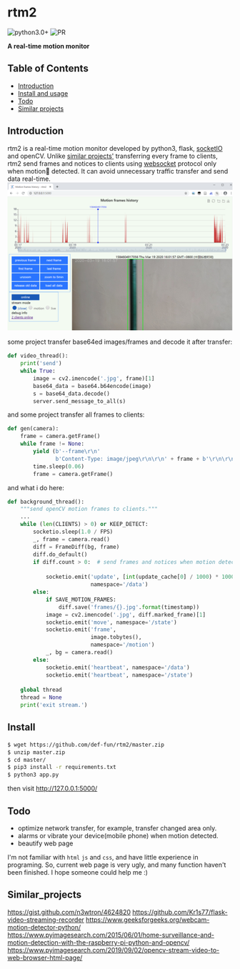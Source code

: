 # rtm2

![python3.0+](https://img.shields.io/badge/python-3.0+-blue)
![PR](https://img.shields.io/badge/PRs-welcome-brightgreen)

**A real-time motion monitor**


## Table of Contents
- [Introduction](#Introduction)
- [Install and usage](#Install)
- [Todo](#Todo)
- [Similar projects](#Similar_projects)

## Introduction
rtm2 is a real-time motion monitor developed by python3, flask, [socketIO](https://socket.io/) and openCV.
Unlike [similar projects'](#similar_projects) transferring every frame to clients, rtm2 send frames and notices to clients using [websocket](https://en.wikipedia.org/wiki/WebSocket) protocol only when motion🏃 detected.
It can avoid unnecessary traffic transfer and send data real-time.
![screenshot](doc/chart_page.PNG)

some project transfer base64ed images/frames and decode it after transfer:
```python
def video_thread():
    print('send')
    while True:
        image = cv2.imencode('.jpg', frame)[1]
        base64_data = base64.b64encode(image)
        s = base64_data.decode()
        server.send_message_to_all(s)
```

and some project transfer all frames to clients:
```python
def gen(camera):
    frame = camera.getFrame()
    while frame != None:
        yield (b'--frame\r\n'
               b'Content-Type: image/jpeg\r\n\r\n' + frame + b'\r\n\r\n')
        time.sleep(0.06)
        frame = camera.getFrame()
```

and what i do here:
```python
def background_thread():
    """send openCV motion frames to clients."""
    ...
    while (len(CLIENTS) > 0) or KEEP_DETECT:
        socketio.sleep(1.0 / FPS)
        _, frame = camera.read()
        diff = FrameDiff(bg, frame)
        diff.do_default()
        if diff.count > 0:  # send frames and notices when motion detected.
           
            socketio.emit('update', [int(update_cache[0] / 1000) * 1000, 1, [update_cache[0]]],
                          namespace='/data')
        else:
            if SAVE_MOTION_FRAMES:
                diff.save('frames/{}.jpg'.format(timestamp))
            image = cv2.imencode('.jpg', diff.marked_frame)[1]
            socketio.emit('move', namespace='/state')
            socketio.emit('frame',
                          image.tobytes(),
                          namespace='/motion')
            _, bg = camera.read()
        else:
            socketio.emit('heartbeat', namespace='/data')
            socketio.emit('heartbeat', namespace='/state')

    global thread
    thread = None
    print('exit stream.')
```


## Install

```sh
$ wget https://github.com/def-fun/rtm2/master.zip
$ unzip master.zip
$ cd master/
$ pip3 install -r requirements.txt
$ python3 app.py
```
then visit http://127.0.0.1:5000/


## Todo
+ optimize network transfer, for example, transfer changed area only.
+ alarms or vibrate your device(mobile phone) when motion detected.
+ beautify web page

I'm not familiar with `html` `js` and `css`, and have little experience in programing.
So, current web page is very ugly, and many function haven't been finished. I hope someone could help me :)

## Similar_projects
https://gist.github.com/n3wtron/4624820 
https://github.com/Kr1s77/flask-video-streaming-recorder 
https://www.geeksforgeeks.org/webcam-motion-detector-python/ 
https://www.pyimagesearch.com/2015/06/01/home-surveillance-and-motion-detection-with-the-raspberry-pi-python-and-opencv/ 
https://www.pyimagesearch.com/2019/09/02/opencv-stream-video-to-web-browser-html-page/ 
